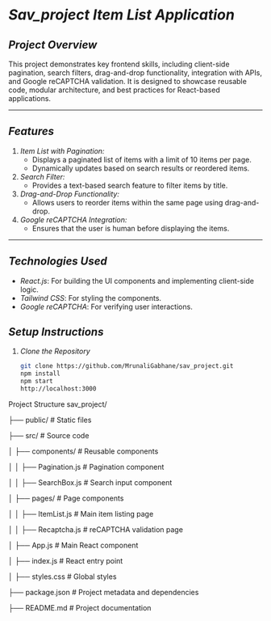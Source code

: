 # _Sav_project Item List Application_

## _Project Overview_

This project demonstrates key frontend skills, including client-side pagination, search filters, drag-and-drop functionality, integration with APIs, and Google reCAPTCHA validation. It is designed to showcase reusable code, modular architecture, and best practices for React-based applications.

---

## _Features_

1. _Item List with Pagination:_
   - Displays a paginated list of items with a limit of 10 items per page.
   - Dynamically updates based on search results or reordered items.
2. _Search Filter:_
   - Provides a text-based search feature to filter items by title.
3. _Drag-and-Drop Functionality:_
   - Allows users to reorder items within the same page using drag-and-drop.
4. _Google reCAPTCHA Integration:_
   - Ensures that the user is human before displaying the items.

---

## _Technologies Used_

- _React.js_: For building the UI components and implementing client-side logic.
- _Tailwind CSS_: For styling the components.
- _Google reCAPTCHA_: For verifying user interactions.

## _Setup Instructions_

1. _Clone the Repository_
   ```bash
   git clone https://github.com/MrunaliGabhane/sav_project.git
   npm install
   npm start
   http://localhost:3000
   ```

Project Structure
sav_project/

├── public/ # Static files

├── src/ # Source code

│ ├── components/ # Reusable components

│ │ ├── Pagination.js # Pagination component

│ │ ├── SearchBox.js # Search input component

│ ├── pages/ # Page components

│ │ ├── ItemList.js # Main item listing page

│ │ ├── Recaptcha.js # reCAPTCHA validation page

│ ├── App.js # Main React component

│ ├── index.js # React entry point

│ ├── styles.css # Global styles

├── package.json # Project metadata and dependencies

├── README.md # Project documentation
